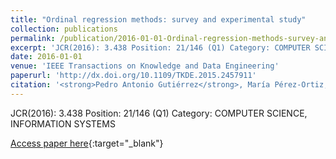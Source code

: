 ```yaml
---
title: "Ordinal regression methods: survey and experimental study"
collection: publications
permalink: /publication/2016-01-01-Ordinal-regression-methods-survey-and-experimental-study
excerpt: 'JCR(2016): 3.438 Position: 21/146 (Q1) Category: COMPUTER SCIENCE, INFORMATION SYSTEMS'
date: 2016-01-01
venue: 'IEEE Transactions on Knowledge and Data Engineering'
paperurl: 'http://dx.doi.org/10.1109/TKDE.2015.2457911'
citation: '<strong>Pedro Antonio Gutiérrez</strong>, María Pérez-Ortiz, Javier Sánchez-Monedero, Francisco Fernandez-Navarro, César Hervás-Martínez, &quot;Ordinal regression methods: survey and experimental study.&quot; IEEE Transactions on Knowledge and Data Engineering, Vol. 28(1), 2016, pp.127-146.'
---
```

JCR(2016): 3.438 Position: 21/146 (Q1) Category: COMPUTER SCIENCE, INFORMATION SYSTEMS

[Access paper here](http://dx.doi.org/10.1109/TKDE.2015.2457911){:target="_blank"}
